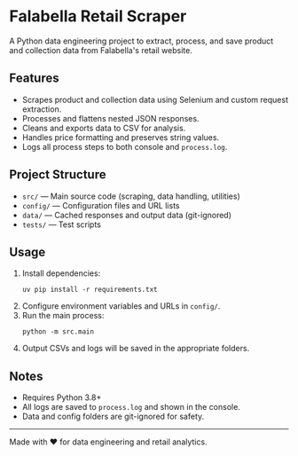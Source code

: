 # Falabella Retail Scraper

A Python data engineering project to extract, process, and save product and collection data from Falabella's retail website.

## Features

- Scrapes product and collection data using Selenium and custom request extraction.
- Processes and flattens nested JSON responses.
- Cleans and exports data to CSV for analysis.
- Handles price formatting and preserves string values.
- Logs all process steps to both console and `process.log`.

## Project Structure

- `src/` — Main source code (scraping, data handling, utilities)
- `config/` — Configuration files and URL lists
- `data/` — Cached responses and output data (git-ignored)
- `tests/` — Test scripts

## Usage

1. Install dependencies:
   ```
   uv pip install -r requirements.txt
   ```
2. Configure environment variables and URLs in `config/`.
3. Run the main process:
   ```
   python -m src.main
   ```
4. Output CSVs and logs will be saved in the appropriate folders.

## Notes

- Requires Python 3.8+
- All logs are saved to `process.log` and shown in the console.
- Data and config folders are git-ignored for safety.

---

Made with ❤️ for data engineering and retail analytics.
